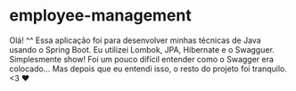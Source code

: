 # employee-management

Olá! ^^ Essa aplicação foi para desenvolver minhas técnicas de Java usando o Spring Boot. Eu utilizei Lombok, JPA, Hibernate e o Swagguer. Simplesmente show! Foi um pouco difícil entender como o Swagger era colocado... Mas depois que eu entendi isso, o resto do projeto foi tranquilo. <3 ♥
